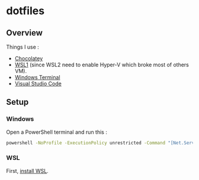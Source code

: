 # dotfiles

## Overview

Things I use :
- [Chocolatey](https://chocolatey.org/)
- [WSL1](https://docs.microsoft.com/fr-fr/windows/wsl/install-win10) (since WSL2 need to enable Hyper-V which broke most of others VM).
- [Windows Terminal](https://github.com/microsoft/terminal)
- [Visual Studio Code](https://github.com/microsoft/vscode)

## Setup

### Windows

Open a PowerShell terminal and run this :

```bash
powershell -NoProfile -ExecutionPolicy unrestricted -Command "[Net.ServicePointManager]::SecurityProtocol = [Net.SecurityProtocolType]::Tls12; &([scriptblock]::Create((Invoke-WebRequest -UseBasicParsing 'https://raw.github.com/colinpeyrat/dotfiles/master/windows/install.ps1')))
```

### WSL

First, [install WSL](https://docs.microsoft.com/fr-fr/windows/wsl/install-win10).
